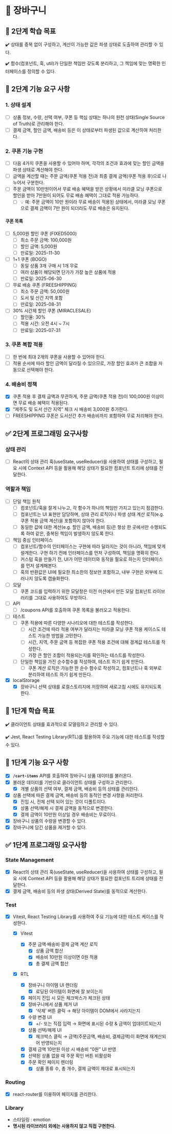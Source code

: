 # 🚀 장바구니

## 📍 2단계 학습 목표

✔️ 상태를 중복 없이 구성하고, 계산이 가능한 값은 파생 상태로 도출하여 관리할 수 있다.

✔️ 함수(컴포넌트, 훅, util)가 단일한 책임만 갖도록 분리하고, 그 책임에 맞는 명확한 인터페이스를 정의할 수 있다.

## 🎯 2단계 기능 요구 사항

### 1. 상태 설계

- [ ] 상품 정보, 수량, 선택 여부, 쿠폰 등 핵심 상태는 하나의 원천 상태(Single Source of Truth)로 관리해야 한다.
- [ ] 결제 금액, 할인 금액, 배송비 등은 이 상태로부터 파생된 값으로 계산하여 처리한다.

### 2. 쿠폰 기능 구현

- [ ] 다음 4가지 쿠폰을 사용할 수 있어야 하며, 각각의 조건과 효과에 맞는 할인 금액을 파생 상태로 계산해야 한다.
- [ ] 금액을 계산할 때는 주문 금액(쿠폰 적용 전)과 최종 결제 금액(쿠폰 적용 후)으로 나누어서 구분한다.
- [ ] 주문 금액이 10만원이어서 무료 배송 혜택을 받은 상황에서 미라클 모닝 쿠폰으로 할인을 받아 7만원이 되어도 무료 배송 혜택이 그대로 적용 가능하다.
  - [ ] 💡 예: 주문 금액이 10만 원이라 무료 배송이 적용된 상태에서, 미라클 모닝 쿠폰으로 결제 금액이 7만 원이 되더라도 무료 배송은 유지된다.

#### 쿠폰 목록

- [ ] 5,000원 할인 쿠폰 (FIXED5000)
  - [ ] 최소 주문 금액: 100,000원
  - [ ] 할인 금액: 5,000원
  - [ ] 만료일: 2025-11-30
- [ ] 1+1 쿠폰 (BOGO)
  - [ ] 동일 상품 3개 구매 시 1개 무료
  - [ ] 여러 상품이 해당되면 단가가 가장 높은 상품에 적용
  - [ ] 만료일: 2025-06-30
- [ ] 무료 배송 쿠폰 (FREESHIPPING)
  - [ ] 최소 주문 금액: 50,000원
  - [ ] 도서 및 산간 지역 포함
  - [ ] 만료일: 2025-08-31
- [ ] 30% 시간제 할인 쿠폰 (MIRACLESALE)
  - [ ] 할인율: 30%
  - [ ] 적용 시간: 오전 4시 ~ 7시
  - [ ] 만료일: 2025-07-31

### 3. 쿠폰 복합 적용

- [ ] 한 번에 최대 2개의 쿠폰을 사용할 수 있어야 한다.
- [ ] 적용 순서에 따라 할인 금액이 달라질 수 있으므로, 가장 할인 효과가 큰 조합을 자동으로 선택해야 한다.

### 4. 배송비 정책

- [x] 쿠폰 적용 후 결제 금액과 무관하게, 주문 금액(쿠폰 적용 전)이 100,000원 이상이면 무료 배송 혜택이 적용된다.
- [x] “제주도 및 도서 산간 지역” 체크 시 배송비 3,000원 추가한다.
- [ ] FREESHIPPING 쿠폰은 도서산간 추가 배송비까지 포함하여 무료 처리해야 한다.

## ✅ 2단계 프로그래밍 요구사항

### 상태 관리

- [ ] React의 상태 관리 훅(useState, useReducer)을 사용하여 상태를 구성하고, 필요 시에 Context API 등을 활용해 해당 상태가 필요한 컴포넌트 트리에 상태를 전달한다.

### 역할과 책임

- [ ] 단일 책임 원칙
  - [ ] 컴포넌트/훅을 잘게 나누고, 각 함수가 하나의 책임만 가지고 있는지 점검한다.
  - [ ] 컴포넌트는 UI 표현만 담당하며, 상태 관리 로직이나 파생 상태 계산 로직(e.g. 쿠폰 적용 금액 계산)을 포함하지 않아야 한다.
  - [ ] 동일한 값에 대한 계산(e.g. 할인 금액, 배송비 등)은 항상 한 곳에서만 수행되도록 하여 같은, 중복된 책임이 발생하지 않도록 한다.
- [ ] 책임 중심 인터페이스
  - [ ] 컴포넌트/함수의 인터페이스는 구현에 따라 달라지는 것이 아니라, 책임에 맞게 설계한다. 구현 하기 전에 인터페이스를 먼저 구성하여, 책임을 명확히 한다.
  - [ ] 커스텀 훅을 만들기 전, UI가 어떤 데이터와 동작을 필요로 하는지 인터페이스를 먼저 설계해본다.
  - [ ] 훅의 반환값은 UI에 필요한 최소한의 정보만 포함하고, 내부 구현은 외부에 드러나지 않도록 캡슐화한다.
- [ ] 모달
  - [ ] 쿠폰 코드를 입력하기 위한 모달창은 이전 미션에서 만든 모달 컴포넌트 라이브러리를 그대로 사용하여도 무방하다.
- [ ] API
  - [ ] /coupons API를 호출하여 쿠폰 목록을 불러오고 적용한다.
- [ ] 테스트
  - [ ] 쿠폰 적용에 따른 다양한 시나리오에 대한 테스트를 작성한다.
    - [ ] 시간 조건에 따라 적용 여부가 달라지는 미라클 모닝 쿠폰 적용 케이스도 테스트 가능한 방법을 고민한다.
    - [ ] 시간, 지역, 주문 금액 등 복잡한 쿠폰 적용 조건에 대해 경계값 테스트를 작성한다.
    - [ ] 가장 큰 할인 조합이 적용되는지를 확인하는 테스트를 작성한다.
  - [ ] 단일한 책임을 가진 순수함수를 작성하여, 테스트 하기 쉽게 만든다.
    - [ ] 쿠폰 계산 로직은 가능한 한 순수 함수로 작성하고, 컴포넌트나 훅 외부로 분리하여 테스트 하기 쉽게 만든다.
- [x] localStorage
  - [x] 장바구니 선택 상태를 로컬스토리지에 저장하여 새로고침 시에도 유지되도록 한다.

## 📍 1단계 학습 목표

✔️ 클라이언트 상태를 효과적으로 모델링하고 관리할 수 있다.

✔️ Jest, React Testing Library(RTL)를 활용하여 주요 기능에 대한 테스트를 작성할 수 있다.

## 🎯 1단계 기능 요구 사항

- [x] **`/cart-items`** API를 호출하여 장바구니 상품 데이터를 불러온다.
- [x] 불러온 데이터를 기반으로 클라이언트 상태를 구성하고 관리한다.
  - [x] 개별 상품의 선택 여부, 결제 금액, 배송비 등의 상태를 관리한다.
- [x] 상품 선택에 따른 결제 금액, 배송비 등의 동적인 변경 사항을 처리한다.
  - [x] 진입 시, 전체 선택 되어 있는 것이 디폴트이다.
  - [x] 상품 선택/해제 시 결제 금액을 동적으로 변경한다.
  - [x] 결제 금액이 10만원 이상일 경우 배송비는 무료이다.
- [x] 장바구니 상품의 수량을 변경할 수 있다.
- [x] 장바구니에 담긴 상품을 제거할 수 있다.

## ✅ 1단계 프로그래밍 요구사항

### State Management

- [x] React의 상태 관리 훅(useState, useReducer)을 사용하여 상태를 구성하고, 필요 시에 Context API 등을 활용해 해당 상태가 필요한 컴포넌트 트리에 상태를 전달한다.
- [x] 결제 금액, 배송비 등의 파생 상태(Derived State)를 동적으로 계산한다.

### Test

- [x] Vitest, React Testing Library를 사용하여 주요 기능에 대한 테스트 케이스를 작성한다.

  - [x] Vitest

    - [x] 주문 금액·배송비·결제 금액 계산 로직
      - [x] 상품 금액 합산
      - [x] 배송비 10만원 이상이면 0원 적용
      - [x] 총 결제 금액 합산

  - [x] RTL
    - [x] 장바구니 아이템 UI 렌더링
      - [x] 로딩된 아이템이 화면에 잘 보이는지
    - [x] 페이지 진입 시 모든 체크박스가 체크된 상태
    - [x] 장바구니에서 상품 제거 UI
      - [x] ‘삭제’ 버튼 클릭 → 해당 아이템이 DOM에서 사라지는지
    - [x] 수량 변경 UI
      - [x] +/- 또는 직접 입력 → 화면에 표시된 수량 & 금액이 업데이트되는지
    - [x] 상품 선택/해제 UI
      - [x] 체크박스 클릭 → 금액(주문금액, 배송비, 결제금액)이 화면에 재계산되어 반영되는지
    - [x] 결제 금액 10만원 이상 시 배송비 “0원” UI 반영
    - [x] 선택된 상품 없을 때 주문 확인 버튼 비활성화
    - [x] 주문 확인 페이지 렌더링
      - [x] 상품 종류 수, 총 개수, 결제 금액이 제대로 표시되는지

### Routing

- [x] react-router를 이용하여 페이지를 관리한다.

### Library

- 스타일링 : emotion
- **명시된 라이브러리 외에는 사용하지 않고 직접 구현한다.**
